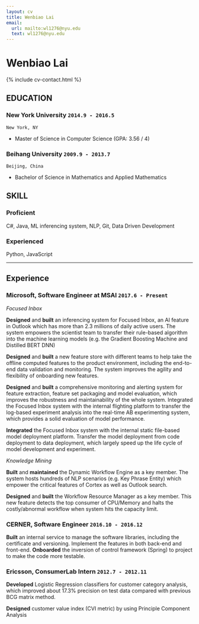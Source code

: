 ```yaml
---
layout: cv
title: Wenbiao Lai
email:
  url: mailto:wl1276@nyu.edu
  text: wl1276@nyu.edu
---
```


# Wenbiao **Lai**

<!--
include contact information from the front matter
Supported arguments:
    - homepage: url, text
    - phone
    - email
-->

{% include cv-contact.html %}

## EDUCATION

### **New York University** `2014.9 - 2016.5`

```
New York, NY
```

- Master of Science in Computer Science (GPA: 3.56 / 4)

### **Beihang University** `2009.9 - 2013.7`

```
Beijing, China
```

- Bachelor of Science in Mathematics and Applied Mathematics

## SKILL

### **Proficient**
C#, Java, ML inferencing system, NLP, Git, Data Driven Development 

### **Experienced**
Python, JavaScript

----

## Experience

### **Microsoft, Software Engineer at MSAI** `2017.6 - Present`

_Focused Inbox_<br>

**Designed** and **built** an inferencing system for Focused Inbox, an AI feature in Outlook which has more than 2.3 millions of daily active users. The system empowers the scientist team to transfer their rule-based algorithm into the machine learning models (e.g. the Gradient Boosting Machine and Distilled BERT DNN)

**Designed** and **built** a new feature store with different teams to help take the offline computed features to the product environment, including the end-to-end data validation and monitoring. The system improves the agility and flexibility of onboarding new features.

**Designed** and **built** a comprehensive monitoring and alerting system for feature extraction, feature set packaging and model evaluation, which improves the robustness and maintainability of the whole system.
Integrated the Focused Inbox system with the internal flighting platform to transfer the log-based experiment analysis into the real-time AB experimenting system, which provides a solid evaluation of model performance.

**Integrated** the Focused Inbox system with the internal static file-based model deployment platform. Transfer the model deployment from code deployment to data deployment, which largely speed up the life cycle of model development and experiment.

_Knowledge Mining_<br>

**Built** and **maintained** the Dynamic Workflow Engine as a key member. The system hosts hundreds of NLP scenarios (e.g. Key Phrase Entity) which empower the critical features of Cortex as well as Outlook search.

**Designed** and **built** the Workflow Resource Manager as a key member. This new feature detects the top consumer of CPU/Memory and halts the costly/abnormal workflow when system hits the capacity limit. 

### **CERNER, Software Engineer** `2016.10 - 2016.12`

**Built** an internal service to manage the software libraries, including the certificate and versioning. Implement the features in both back-end and front-end.
**Onboarded** the inversion of control framework (Spring) to project to make the code more testable.

### **Ericsson, ConsumerLab Intern** `2012.7 - 2012.11`

**Developed** Logistic Regression classifiers for customer category analysis, which improved about 17.3% precision on test data compared with previous BCG matrix method.

**Designed** customer value index (CVI metric) by using Principle Component Analysis

<!-- ### Footer

Last updated: May 2013 -->
